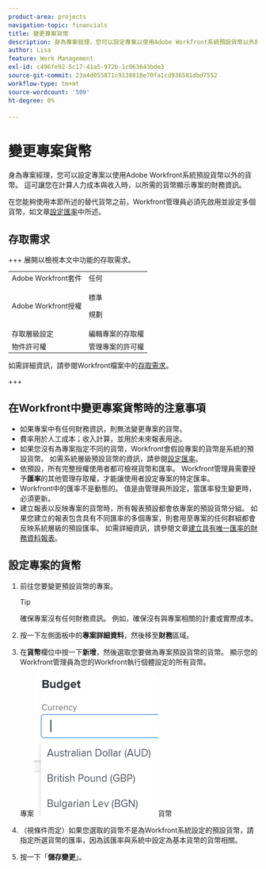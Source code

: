 ```yaml
---
product-area: projects
navigation-topic: financials
title: 變更專案貨幣
description: 身為專案經理，您可以設定專案以使用Adobe Workfront系統預設貨幣以外的貨幣。 這可讓您在計算人力成本與收入時，以所需的貨幣顯示專案的財務資訊。
author: Lisa
feature: Work Management
exl-id: c496fe92-5c17-41a5-972b-1c063643bde3
source-git-commit: 23a4d055871c9138818e70fa1cd936581dbd7552
workflow-type: tm+mt
source-wordcount: '509'
ht-degree: 0%

---
```


# 變更專案貨幣

身為專案經理，您可以設定專案以使用Adobe Workfront系統預設貨幣以外的貨幣。 這可讓您在計算人力成本與收入時，以所需的貨幣顯示專案的財務資訊。

在您能夠使用本節所述的替代貨幣之前，Workfront管理員必須先啟用並設定多個貨幣，如文章[設定匯率](../../../administration-and-setup/manage-workfront/exchange-rates/set-up-exchange-rates.md)中所述。

## 存取需求

+++ 展開以檢視本文中功能的存取需求。

<table style="table-layout:auto"> 
 <col> 
 <col> 
 <tbody> 
  <tr> 
   <td>Adobe Workfront套件</td> 
   <td>任何 </td> 
  </tr> 
  <tr> 
   <td>Adobe Workfront授權</td> 
   <td>
   <p>標準</p>
   <p>規劃</p></td> 
  </tr> 
  <tr> 
   <td>存取層級設定</td> 
   <td>編輯專案的存取權</td> 
  </tr> 
  <tr> 
   <td>物件許可權</td> 
   <td>管理專案的許可權</td> 
  </tr> 
 </tbody> 
</table>

如需詳細資訊，請參閱Workfront檔案中的[存取需求](/help/quicksilver/administration-and-setup/add-users/access-levels-and-object-permissions/access-level-requirements-in-documentation.md)。

+++

## 在Workfront中變更專案貨幣時的注意事項

* 如果專案中有任何財務資訊，則無法變更專案的貨幣。
* 費率用於人工成本；收入計算，並用於未來報表用途。
* 如果您沒有為專案指定不同的貨幣，Workfront會假設專案的貨幣是系統的預設貨幣。 如需系統層級預設貨幣的資訊，請參閱[設定匯率](../../../administration-and-setup/manage-workfront/exchange-rates/set-up-exchange-rates.md)。
* 依預設，所有完整授權使用者都可檢視貨幣和匯率。 Workfront管理員需要授予&#x200B;**匯率**&#x200B;的其他管理存取權，才能讓使用者設定專案的特定匯率。
* Workfront中的匯率不是動態的。 值是由管理員所設定，當匯率發生變更時，必須更新。
* 建立報表以反映專案的貨幣時，所有報表預設都會依專案的預設貨幣分組。 如果您建立的報表包含具有不同匯率的多個專案，則套用至專案的任何群組都會反映系統層級的預設匯率。 如需詳細資訊，請參閱文章[建立具有唯一匯率的財務資料報表](../../../reports-and-dashboards/reports/creating-and-managing-reports/create-financial-data-reports-unique-exchange-rates.md)。

## 設定專案的貨幣

1. 前往您要變更預設貨幣的專案。

   >[!TIP]
   >
   >確保專案沒有任何財務資訊。 例如，確保沒有與專案相關的計畫或實際成本。

1. 按一下左側面板中的&#x200B;**專案詳細資料**，然後移至&#x200B;**財務**&#x200B;區域。
1. 在&#x200B;**貨幣**&#x200B;欄位中按一下&#x200B;**新增**，然後選取您要做為專案預設貨幣的貨幣。 顯示您的Workfront管理員為您的Workfront執行個體設定的所有貨幣。

   專案![上的](assets/currency-on-project-expanded-nwe.png)貨幣

1. （視條件而定）如果您選取的貨幣不是為Workfront系統設定的預設貨幣，請指定所選貨幣的匯率，因為該匯率與系統中設定為基本貨幣的貨幣相關。
1. 按一下「**儲存變更**」。
